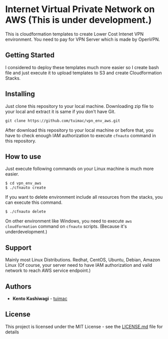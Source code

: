 # Internet Virtual Private Network on AWS (This is under development.)

This is cloudformation templates to create Lower Cost Intenet VPN environment.
You need to pay for VPN Server which is made by OpenVPN.

## Getting Started

I considered to deploy these templates much more easier so I create bash file
and just execute it to upload templates to S3 and create Cloudformation Stacks.

## Installing

Just clone this repository to your local machine.
Downloading zip file to your local and extract it is same if you don't have Git.

```
git clone https://github.com/tuimac/vpn_env_aws.git
```

After download this repository to your local machine or before that, you have to
check enough IAM authorization to execute `cfnauto` command in this repository.

## How to use

Just execute following commands on your Linux machine is much more easier.

```
$ cd vpn_env_aws
$ ./cfnauto create

```

If you want to delete environment include all resources from the stacks,
you can execute this command.

```
$ ./cfnauto delete

```

On other environment like Windows, you need to execute `aws cloudformation` command on
`cfnauto` scripts.
(Because it's underdevelopment.)

## Support

Mainly most Linux Distributions.
Redhat, CentOS, Ubuntu, Debian, Amazon Linux
(Of course, your server need to have IAM authorization and vaild network to reach 
AWS service endpoint.)

## Authors

* **Kento Kashiwagi** - [tuimac](https://github.com/tuimac)

## License

This project is licensed under the MIT License - see the [LICENSE.md](LICENSE.md) file for details
